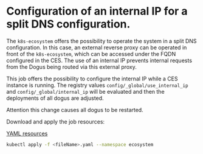 # Configuration of an internal IP for a split DNS configuration.

The `k8s-ecosystem` offers the possibility to operate the system in a split DNS configuration.
In this case, an external reverse proxy can be operated in front of the `k8s-ecosystem`, which can be accessed under the
FQDN configured in the CES. The use of an internal IP prevents internal requests from the Dogus being routed via 
this external proxy.

This job offers the possibility to configure the internal IP while a CES instance is running.
The registry values `config/_global/use_internal_ip` and `config/_global/internal_ip` will be evaluated
and then the deployments of all dogus are adjusted.

Attention this change causes all dogus to be restarted.

Download and apply the job resources:

<!-- markdown-link-check-disable -->
[YAML resources](https://dogu.cloudogu.com/api/v1/k8s/k8s/k8s-host-change)

```bash
kubectl apply -f <fileName>.yaml --namespace ecosystem
```
